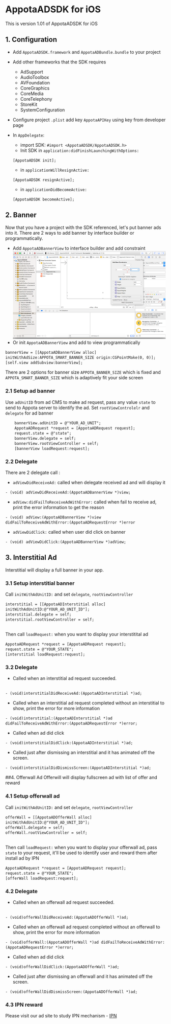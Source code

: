 AppotaADSDK for iOS
====
This is version 1.01 of AppotaADSDK for iOS

## 1. Configuration
- Add `AppotaADSDK.framework` and `AppotaADBundle.bundle` to your project
- Add other frameworks that the SDK requires

	- AdSupport
	- AudioToolbox
	- AVFoundation
	- CoreGraphics
	- CoreMedia
	- CoreTelephony
	- StoreKit
	- SystemConfiguration
- Configure project `.plist` add key `AppotaAPIKey` using key from developer page
- In `AppDelegate`:
	- import SDK: `#import <AppotaADSDK/AppotaADSDK.h>`
	- Init SDK in `application:didFinishLaunchingWithOptions:`
	
	```
	[AppotaADSDK init];
	```
	
	- in `applicationWillResignActive:`
		
	```
	[AppotaADSDK resignActive];

	```
	
	- in `applicationDidBecomeActive:`
	
	```
	[AppotaADSDK becomeActive];
	```

## 2. Banner
Now that you have a project with the SDK referenced, let's put banner ads into it. There are 2 ways to add banner by interface builder or programmatically. 
- Add `AppotaADBannerView` to interface builder and add constraint
![AD Constraint](adview_constraint.png)
- Or init `AppotaADBannerView` and add to view programmatically

```
bannerView = [[AppotaADBannerView alloc] initWithAdSize:APPOTA_SMART_BANNER_SIZE origin:CGPointMake(0, 0)];
[self.view addSubview:bannerView];

```
There are 2 options for banner size `APPOTA_BANNER_SIZE` which is fixed and `APPOTA_SMART_BANNER_SIZE` which is adaptively fit your side screen

### 2.1 Setup ad banner
Use `adUnitID` from ad CMS to make ad request, pass any value `state` to send to Appota server to identify the ad. Set `rootViewControlelr` and `delegate` for ad banner

```
    bannerView.adUnitID = @"YOUR_AD_UNIT";
    AppotaADRequest *request = [AppotaADRequest request];
    request.state = @"state";
    bannerView.delegate = self;
    bannerView.rootViewController = self;    
    [bannerView loadRequest:request];    
```
### 2.2 Delegate
There are 2 delegate call :

- `adViewDidReceiveAd:` called when delegate received ad and will display it

```
- (void) adViewDidReceiveAd:(AppotaADBannerView *)view;

```

- `adView:didFailToReceiveAdWithError:` called when fail to receive ad, print the error information to get the reason

```
- (void) adView:(AppotaADBannerView *)view didFailToReceiveAdWithError:(AppotaADRequestError *)error
```

- `adViewDidClick:` called when user did click on banner

```
- (void) adViewDidClick:(AppotaADBannerView *)adView;
```

## 3. Interstitial Ad
Interstitial will display a full banner in your app. 
### 3.1 Setup interstitial banner
Call `initWithAdUnitID:` and set `delegate`, `rootViewController`

```
interstitial = [[AppotaADInterstitial alloc] initWithAdUnitID:@"YOUR_AD_UNIT_ID"];
interstitial.delegate = self;
interstitial.rootViewController = self;
    
```

Then call `loadRequest:` when you want to display your interstitital ad

```
AppotaADRequest *request = [AppotaADRequest request];
request.state = @"YOUR_STATE";
[interstitial loadRequest:request];    

```

### 3.2 Delegate

- Called when an interstitial ad request succeeded.

```

- (void)interstitialDidReceiveAd:(AppotaADInterstitial *)ad;

```

- Called when an interstitial ad request completed without an interstitial to
show, print the error for more information

```
- (void)interstitial:(AppotaADInterstitial *)ad didFailToReceiveAdWithError:(AppotaADRequestError *)error;

```


- Called when ad did click

```
- (void)interstitialDidClick:(AppotaADInterstitial *)ad;

```

- Called just after dismissing an interstitial and it has animated off the screen.

```
- (void)interstitialDidDismissScreen:(AppotaADInterstitial *)ad;

```

##4. Offerwall Ad
Offerwill will display fullscreen ad with list of offer and reward
### 4.1 Setup offerwall ad

Call `initWithAdUnitID:` and set `delegate`, `rootViewController`

```
offerWall = [[AppotaADOfferWall alloc] initWithAdUnitID:@"YOUR_AD_UNIT_ID"];
offerWall.delegate = self;
offerWall.rootViewController = self;
    
```

Then call `loadRequest:` when you want to display your offerwall ad, pass `state` to your request, it'll be used to identify user and reward them after install ad by IPN

```
AppotaADRequest *request = [AppotaADRequest request];
request.state = @"YOUR_STATE";
[offerWall loadRequest:request];    

```

### 4.2 Delegate
- Called when an offerwall ad request succeeded.

```

- (void)offerWallDidReceiveAd:(AppotaADOfferWall *)ad;

```

- Called when an offerwall ad request completed without an offerwall to
show, print the error for more information

```
- (void)offerWall:(AppotaADOfferWall *)ad didFailToReceiveAdWithError:(AppotaADRequestError *)error;

```


- Called when ad did click

```
- (void)offerWallDidClick:(AppotaADOfferWall *)ad;

```

- Called just after dismissing an offerwall and it has animated off the screen.

```
- (void)offerWallDidDismissScreen:(AppotaADOfferWall *)ad;

```
### 4.3 IPN reward
Please visit our ad site to study IPN mechanism - [IPN](IPN.md)
